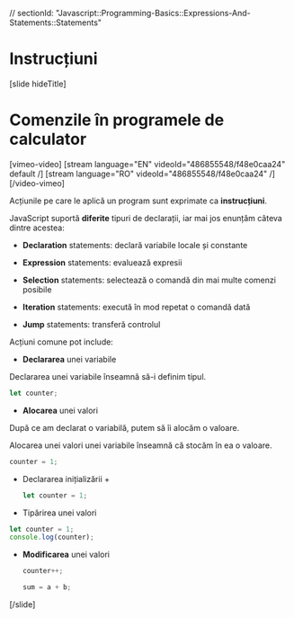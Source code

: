 // sectionId: "Javascript::Programming-Basics::Expressions-And-Statements::Statements"

# Instrucțiuni


[slide hideTitle]
# Comenzile în programele de calculator

[vimeo-video]
[stream language="EN" videoId="486855548/f48e0caa24" default /]
[stream language="RO" videoId="486855548/f48e0caa24"  /]
[/video-vimeo]

Acțiunile pe care le aplică un program sunt exprimate ca **instrucțiuni**.

JavaScript suportă **diferite** tipuri de declarații, iar mai jos enunțăm câteva dintre acestea:

* **Declaration** statements: declară variabile locale și constante

* **Expression** statements: evaluează expresii

* **Selection** statements: selectează o comandă din mai multe comenzi posibile

* **Iteration** statements: execută în mod repetat o comandă dată

* **Jump** statements: transferă controlul
  
Acțiuni comune pot include:

-  **Declararea** unei variabile

  Declararea unei variabile înseamnă să-i definim tipul.

```js
let counter;
```

-  **Alocarea** unei valori

După ce am declarat o variabilă, putem să îi alocăm o valoare. 

Alocarea unei valori unei variabile înseamnă că stocăm în ea o valoare. 

  ```js
  counter = 1;
  ```

- Declararea inițializării \+

  ```js
  let counter = 1;
  ```

- Tipărirea unei valori

```js live
let counter = 1;
console.log(counter);
```

- **Modificarea** unei valori

  ```js
  counter++;
  ```
  
  ```js
  sum = a + b;
  ```
  
[/slide]